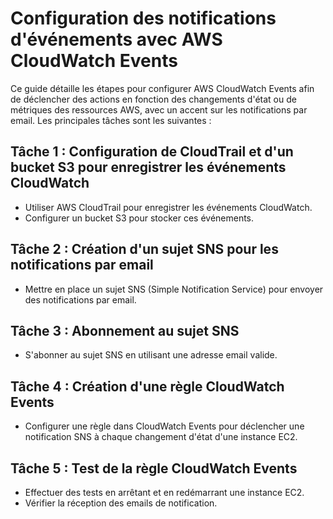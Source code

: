 # Configuration des notifications d'événements avec AWS CloudWatch Events

Ce guide détaille les étapes pour configurer AWS CloudWatch Events afin de déclencher des actions en fonction des changements d'état ou de métriques des ressources AWS, avec un accent sur les notifications par email. Les principales tâches sont les suivantes :

## Tâche 1 : Configuration de CloudTrail et d'un bucket S3 pour enregistrer les événements CloudWatch
- Utiliser AWS CloudTrail pour enregistrer les événements CloudWatch.
- Configurer un bucket S3 pour stocker ces événements.

## Tâche 2 : Création d'un sujet SNS pour les notifications par email
- Mettre en place un sujet SNS (Simple Notification Service) pour envoyer des notifications par email.

## Tâche 3 : Abonnement au sujet SNS
- S'abonner au sujet SNS en utilisant une adresse email valide.

## Tâche 4 : Création d'une règle CloudWatch Events
- Configurer une règle dans CloudWatch Events pour déclencher une notification SNS à chaque changement d'état d'une instance EC2.

## Tâche 5 : Test de la règle CloudWatch Events
- Effectuer des tests en arrêtant et en redémarrant une instance EC2.
- Vérifier la réception des emails de notification.
